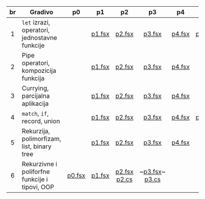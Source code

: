 | br  | Gradivo                                        | p0                    | p1                    | p2                                           | p3                                               | p4                        | p5                    | p6                    | p7                    | p8                    | other
| :-: | ---------------------------------------------- | :-------------------: | :-------------------: | :------------------------------------------: | :----------------------------------------------: | :-----------------------: | :-------------------: | :-------------------: | :-------------------: | :-------------------: | :----:
|  1  | `let` izrazi, operatori, jednostavne funkcije  |                       | [p1.fsx](./v1/p1.fsx) | [p2.fsx](./v1/p2.fsx)                        | [p3.fsx](./v1/p3.fsx)                            | [p4.fsx](./v1/p4.fsx)     | [p5.fsx](./v1/p5.fsx) | [p6.fsx](./v1/p6.fsx) | [p7.fsx](./v1/p7.fsx) | [p8.fsx](./v1/p8.fsx) |
|  2  | Pipe operatori, kompozicija funkcija           |                       | [p1.fsx](./v2/p1.fsx) | [p2.fsx](./v2/p2.fsx)                        | [p3.fsx](./v2/p3.fsx)                            | [p4.fsx](./v2/p4.fsx)     |                       |                       |                       |                       |
|  3  | Currying, parcijalna aplikacija                |                       | [p1.fsx](./v3/p1.fsx) | [p2.fsx](./v3/p2.fsx)                        | [p3.fsx](./v3/p3.fsx)                            | [p4.fsx](./v3/p4.fsx)     |                       |                       |                       |                       |
|  4  | `match`, `if`, record, union                   |                       | [p1.fsx](./v4/p1.fsx) | [p2.fsx](./v4/p2.fsx)                        | [p3.fsx](./v4/p3.fsx)                            | [p4.fsx](./v4/p4.fsx)     | [p5.fsx](./v4/p5.fsx) |                       |                       |                       |
|  5  | Rekurzija, polimorfizam, list, binary tree     |                       | [p1.fsx](./v5/p1.fsx) | [p2.fsx](./v5/p2.fsx)                        | [p3.fsx](./v5/p3.fsx)                            | [p4.fsx](./v5/p4.fsx)     |                       |                       |                       |                       |
|  6  | Rekurzivne i poliforfne funkcije i tipovi, OOP | [p0.fsx](./v6/p1.fsx) | [p1.fsx](./v6/p1.fsx) | [p2.fsx](./v6/p2.fsx)<br>[p2.cs](./v6/p2.cs) | ~[p3.fsx](./v6/p3.fsx)~<br>[p3.cs](./v6/p3.cs)   |                           |                       |                       |                       |                       | [test.fsx](./v6/test.fsx)
